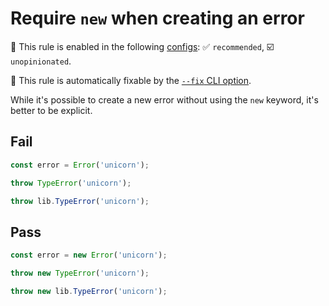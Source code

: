 # Require `new` when creating an error

💼 This rule is enabled in the following [configs](https://github.com/sindresorhus/eslint-plugin-unicorn#recommended-config): ✅ `recommended`, ☑️ `unopinionated`.

🔧 This rule is automatically fixable by the [`--fix` CLI option](https://eslint.org/docs/latest/user-guide/command-line-interface#--fix).

<!-- end auto-generated rule header -->
<!-- Do not manually modify this header. Run: `npm run fix:eslint-docs` -->

While it's possible to create a new error without using the `new` keyword, it's better to be explicit.

## Fail

```js
const error = Error('unicorn');
```

```js
throw TypeError('unicorn');
```

```js
throw lib.TypeError('unicorn');
```

## Pass

```js
const error = new Error('unicorn');
```

```js
throw new TypeError('unicorn');
```

```js
throw new lib.TypeError('unicorn');
```
